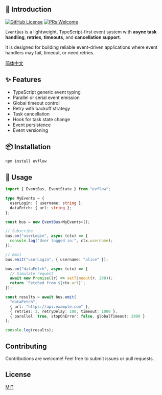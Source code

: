 ## 📌 Introduction

[![GitHub License](https://img.shields.io/github/license/dafengzhen/evflow?color=blue)](https://github.com/dafengzhen/evflow)
[![PRs Welcome](https://img.shields.io/badge/PRs-welcome-brightgreen.svg)](https://github.com/dafengzhen/evflow/pulls)

`EventBus` is a lightweight, TypeScript-first event system with **async task handling**, **retries**, **timeouts**, and **cancellation support**.

It is designed for building reliable event-driven applications where event handlers may fail, timeout, or need retries.

[简体中文](./README.zh.md)

## ✨ Features

- TypeScript generic event typing
- Parallel or serial event emission
- Global timeout control
- Retry with backoff strategy
- Task cancellation
- Hook for task state change
- Event persistence
- Event versioning

## 📦 Installation

```bash
npm install evflow
```

## 🚀 Usage

```ts
import { EventBus, EventState } from "evflow";

type MyEvents = {
  userLogin: { username: string };
  dataFetch: { url: string };
};

const bus = new EventBus<MyEvents>();

// Subscribe
bus.on("userLogin", async (ctx) => {
  console.log("User logged in:", ctx.username);
});

// Emit
bus.emit("userLogin", { username: "alice" });
```

```ts
bus.on("dataFetch", async (ctx) => {
  // Simulate request
  await new Promise((r) => setTimeout(r, 200));
  return `Fetched from ${ctx.url}`;
});

const results = await bus.emit(
  "dataFetch",
  { url: "https://api.example.com" },
  { retries: 3, retryDelay: 100, timeout: 1000 },
  { parallel: true, stopOnError: false, globalTimeout: 2000 }
);

console.log(results);
```

## Contributing

Contributions are welcome! Feel free to submit issues or pull requests.

## License

[MIT](https://opensource.org/licenses/MIT)

